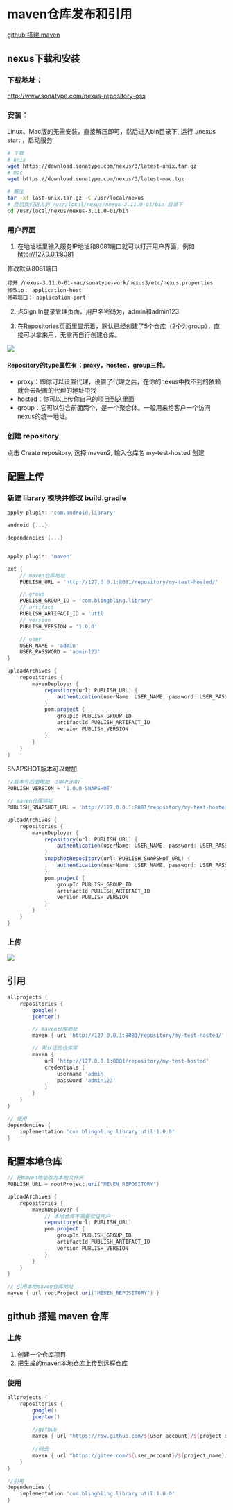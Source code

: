 # maven仓库发布和引用

[github 搭建 maven](https://github.com/1109993488/MavenRepository)

## nexus下载和安装

### 下载地址：

http://www.sonatype.com/nexus-repository-oss

### 安装：

Linux、Mac版的无需安装，直接解压即可，然后进入bin目录下, 运行 ./nexus start ，启动服务

```sh
# 下载
# unix
wget https://download.sonatype.com/nexus/3/latest-unix.tar.gz
# mac
wget https://download.sonatype.com/nexus/3/latest-mac.tgz

# 解压
tar -xf last-unix.tar.gz -C /usr/local/nexus
# 然后我们进入到 /usr/local/nexus/nexus-3.11.0-01/bin 目录下
cd /usr/local/nexus/nexus-3.11.0-01/bin
```

### 用户界面

1. 在地址栏里输入服务IP地址和8081端口就可以打开用户界面，例如 http://127.0.0.1:8081

修改默认8081端口
```
打开 /nexus-3.11.0-01-mac/sonatype-work/nexus3/etc/nexus.properties
修改ip： application-host
修改端口： application-port
```

2. 点Sign In登录管理页面，用户名密码为，admin和admin123

3. 在Repositories页面里显示着，默认已经创建了5个仓库（2个为group），直接可以拿来用，无需再自行创建仓库。

![](./img/ui.png)

#### Repository的type属性有：proxy，hosted，group三种。

- proxy：即你可以设置代理，设置了代理之后，在你的nexus中找不到的依赖就会去配置的代理的地址中找
- hosted：你可以上传你自己的项目到这里面
- group：它可以包含前面两个，是一个聚合体。一般用来给客户一个访问nexus的统一地址。

### 创建 repository

点击 Create repository, 选择 maven2, 输入仓库名 my-test-hosted 创建

## 配置上传

### 新建 library 模块并修改 build.gradle

```gradle
apply plugin: 'com.android.library'

android {...}

dependencies {...}


apply plugin: 'maven'

ext {
    // maven仓库地址
    PUBLISH_URL = 'http://127.0.0.1:8081/repository/my-test-hosted/'

    // group
    PUBLISH_GROUP_ID = 'com.blingbling.library'
    // artifact
    PUBLISH_ARTIFACT_ID = 'util'
    // version
    PUBLISH_VERSION = '1.0.0'

    // user
    USER_NAME = 'admin'
    USER_PASSWORD = 'admin123'
}

uploadArchives {
    repositories {
        mavenDeployer {
            repository(url: PUBLISH_URL) {
                authentication(userName: USER_NAME, password: USER_PASSWORD)
            }
            pom.project {
                groupId PUBLISH_GROUP_ID
                artifactId PUBLISH_ARTIFACT_ID
                version PUBLISH_VERSION
            }
        }
    }
}
```

SNAPSHOT版本可以增加

```gradle
//版本号后面增加 -SNAPSHOT
PUBLISH_VERSION = '1.0.0-SNAPSHOT'

// maven仓库地址
PUBLISH_SNAPSHOT_URL = 'http://127.0.0.1:8081/repository/my-test-hosted-SNAPSHOT/'

uploadArchives {
    repositories {
        mavenDeployer {
            repository(url: PUBLISH_URL) {
                authentication(userName: USER_NAME, password: USER_PASSWORD)
            }
            snapshotRepository(url: PUBLISH_SNAPSHOT_URL) {
                authentication(userName: USER_NAME, password: USER_PASSWORD)
            }
            pom.project {
                groupId PUBLISH_GROUP_ID
                artifactId PUBLISH_ARTIFACT_ID
                version PUBLISH_VERSION
            }
        }
    }
}
```

### 上传

![](./img/upload.png)

## 引用

```gradle
allprojects {
    repositories {
        google()
        jcenter()

        // maven仓库地址
        maven { url 'http://127.0.0.1:8081/repository/my-test-hosted/' }

        // 带认证的仓库库
        maven {
            url 'http://127.0.0.1:8081/repository/my-test-hosted'
            credentials {
                username 'admin'
                password 'admin123'
            }
        }
    }
}

// 使用
dependencies {
    implementation 'com.blingbling.library:util:1.0.0'
}
```

## 配置本地仓库

```gradle
// 把maven地址改为本地文件夹
PUBLISH_URL = rootProject.uri("MEVEN_REPOSITORY")

uploadArchives {
    repositories {
        mavenDeployer {
            // 本地仓库不需要验证用户
            repository(url: PUBLISH_URL)
            pom.project {
                groupId PUBLISH_GROUP_ID
                artifactId PUBLISH_ARTIFACT_ID
                version PUBLISH_VERSION
            }
        }
    }
}

// 引用本地maven仓库地址
maven { url rootProject.uri("MEVEN_REPOSITORY") }
```

## github 搭建 maven 仓库

### 上传

  1. 创建一个仓库项目
  0. 把生成的maven本地仓库上传到远程仓库

### 使用

```gradle
allprojects {
    repositories {
        google()
        jcenter()
        
        //github
        maven { url "https://raw.github.com/${user_account}/${project_name}/${branch}" }
        
        //码云
        maven { url "https://gitee.com/${user_account}/${project_name}/raw/${branch}" }
    }
}

//引用
dependencies {
    implementation 'com.blingbling.library:util:1.0.0'
}
```